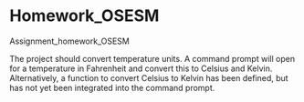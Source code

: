 # Homework_OSESM
Assignment_homework_OSESM

The project should convert temperature units. A command prompt will open for a temperature in Fahrenheit and convert this to Celsius and Kelvin. Alternatively, a function to convert Celsius to Kelvin has been defined, but has not yet been integrated into the command prompt.
